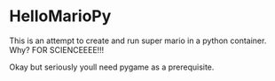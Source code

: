 # HelloMarioPy
This is an attempt to create and run super mario in a python container. Why? FOR SCIENCEEEE!!!


Okay but seriously youll need pygame as a prerequisite.

